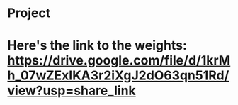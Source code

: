 # Project

# Here's the link to the weights: https://drive.google.com/file/d/1krMh_07wZExIKA3r2iXgJ2dO63qn51Rd/view?usp=share_link
